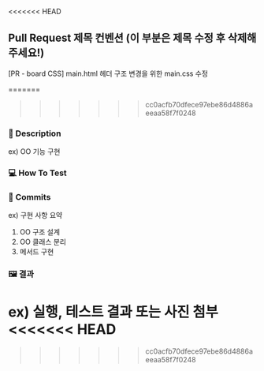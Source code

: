 <<<<<<< HEAD
## Pull Request 제목 컨벤션 (이 부분은 제목 수정 후 삭제해주세요!)
[PR - board CSS] main.html 헤더 구조 변경을 위한 main.css 수정

=======
>>>>>>> cc0acfb70dfece97ebe86d4886aeeaa58f7f0248
### 📝 Description

ex) OO 기능 구현

### 💻 How To Test


### 💽 Commits

ex)
구현 사항 요약
1. OO 구조 설계
2. OO 클래스 분리
3. 메서드 구현


### 🖼 결과

ex) 실행, 테스트 결과 또는 사진 첨부
<<<<<<< HEAD
=======

>>>>>>> cc0acfb70dfece97ebe86d4886aeeaa58f7f0248
